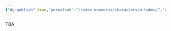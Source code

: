 ```yaml
---
{"dg-publish":true,"permalink":"/codex-mnemoris/characters/m-hahmo/","created":"2025-09-13T15:11:26.782+03:00","updated":"2025-09-13T15:11:37.725+03:00"}
---
```


TBA